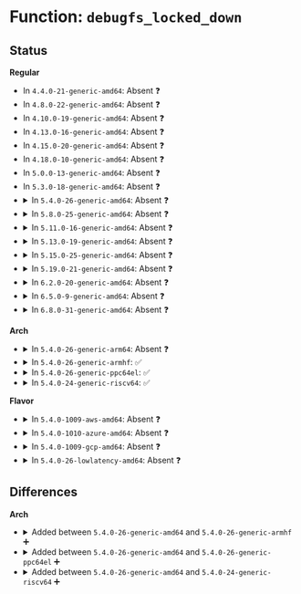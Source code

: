 # Function: <code>debugfs_locked_down</code>

## Status
<b>Regular</b>
<ul>
<li>
In <code>4.4.0-21-generic-amd64</code>: Absent ❓
</li>
<li>
In <code>4.8.0-22-generic-amd64</code>: Absent ❓
</li>
<li>
In <code>4.10.0-19-generic-amd64</code>: Absent ❓
</li>
<li>
In <code>4.13.0-16-generic-amd64</code>: Absent ❓
</li>
<li>
In <code>4.15.0-20-generic-amd64</code>: Absent ❓
</li>
<li>
In <code>4.18.0-10-generic-amd64</code>: Absent ❓
</li>
<li>
In <code>5.0.0-13-generic-amd64</code>: Absent ❓
</li>
<li>
In <code>5.3.0-18-generic-amd64</code>: Absent ❓
</li>
<li>
<details>
<summary>In <code>5.4.0-26-generic-amd64</code>: Absent ❓</summary>

```json
{
  "name": "debugfs_locked_down",
  "collision_type": "Unique Static",
  "inline_type": "Selective",
  "funcs": [
    {
      "addr": 18446744071583249072,
      "name": "debugfs_locked_down",
      "external": false,
      "loc": "fs/debugfs/file.c:145",
      "file": "fs/debugfs/file.c",
      "inline": "not declared, inlined",
      "caller_inline": [],
      "caller_func": [
        "fs/debugfs/file.c:full_proxy_open",
        "fs/debugfs/file.c:open_proxy_open"
      ]
    }
  ],
  "symbols": [
    {
      "addr": 18446744071583249072,
      "name": "debugfs_locked_down.isra.0",
      "section": ".text",
      "bind": "STB_LOCAL",
      "size": 72
    }
  ]
}
```
</details>
</li>
<li>
<details>
<summary>In <code>5.8.0-25-generic-amd64</code>: Absent ❓</summary>

```json
{
  "name": "debugfs_locked_down",
  "collision_type": "Unique Static",
  "inline_type": "Selective",
  "funcs": [
    {
      "addr": 18446744071583574368,
      "name": "debugfs_locked_down",
      "external": false,
      "loc": "fs/debugfs/file.c:146",
      "file": "fs/debugfs/file.c",
      "inline": "not declared, inlined",
      "caller_inline": [],
      "caller_func": [
        "fs/debugfs/file.c:full_proxy_open",
        "fs/debugfs/file.c:full_proxy_open",
        "fs/debugfs/file.c:open_proxy_open",
        "fs/debugfs/file.c:open_proxy_open"
      ]
    }
  ],
  "symbols": [
    {
      "addr": 18446744071583574368,
      "name": "debugfs_locked_down.isra.0",
      "section": ".text",
      "bind": "STB_LOCAL",
      "size": 73
    }
  ]
}
```
</details>
</li>
<li>
<details>
<summary>In <code>5.11.0-16-generic-amd64</code>: Absent ❓</summary>

```json
{
  "name": "debugfs_locked_down",
  "collision_type": "Unique Static",
  "inline_type": "Selective",
  "funcs": [
    {
      "addr": 18446744071583694832,
      "name": "debugfs_locked_down",
      "external": false,
      "loc": "fs/debugfs/file.c:146",
      "file": "fs/debugfs/file.c",
      "inline": "not declared, inlined",
      "caller_inline": [],
      "caller_func": [
        "fs/debugfs/file.c:full_proxy_open",
        "fs/debugfs/file.c:full_proxy_open",
        "fs/debugfs/file.c:open_proxy_open",
        "fs/debugfs/file.c:open_proxy_open"
      ]
    }
  ],
  "symbols": [
    {
      "addr": 18446744071583694832,
      "name": "debugfs_locked_down.isra.0",
      "section": ".text",
      "bind": "STB_LOCAL",
      "size": 73
    }
  ]
}
```
</details>
</li>
<li>
<details>
<summary>In <code>5.13.0-19-generic-amd64</code>: Absent ❓</summary>

```json
{
  "name": "debugfs_locked_down",
  "collision_type": "Unique Static",
  "inline_type": "Selective",
  "funcs": [
    {
      "addr": 18446744071583719616,
      "name": "debugfs_locked_down",
      "external": false,
      "loc": "fs/debugfs/file.c:146",
      "file": "fs/debugfs/file.c",
      "inline": "not declared, inlined",
      "caller_inline": [],
      "caller_func": [
        "fs/debugfs/file.c:full_proxy_open",
        "fs/debugfs/file.c:full_proxy_open",
        "fs/debugfs/file.c:open_proxy_open",
        "fs/debugfs/file.c:open_proxy_open"
      ]
    }
  ],
  "symbols": [
    {
      "addr": 18446744071583719616,
      "name": "debugfs_locked_down.isra.0",
      "section": ".text",
      "bind": "STB_LOCAL",
      "size": 67
    }
  ]
}
```
</details>
</li>
<li>
<details>
<summary>In <code>5.15.0-25-generic-amd64</code>: Absent ❓</summary>

```json
{
  "name": "debugfs_locked_down",
  "collision_type": "Unique Static",
  "inline_type": "Selective",
  "funcs": [
    {
      "addr": 18446744071584081168,
      "name": "debugfs_locked_down",
      "external": false,
      "loc": "fs/debugfs/file.c:146",
      "file": "fs/debugfs/file.c",
      "inline": "not declared, inlined",
      "caller_inline": [],
      "caller_func": [
        "fs/debugfs/file.c:full_proxy_open",
        "fs/debugfs/file.c:full_proxy_open",
        "fs/debugfs/file.c:open_proxy_open",
        "fs/debugfs/file.c:open_proxy_open"
      ]
    }
  ],
  "symbols": [
    {
      "addr": 18446744071584081168,
      "name": "debugfs_locked_down.isra.0",
      "section": ".text",
      "bind": "STB_LOCAL",
      "size": 62
    }
  ]
}
```
</details>
</li>
<li>
<details>
<summary>In <code>5.19.0-21-generic-amd64</code>: Absent ❓</summary>

```json
{
  "name": "debugfs_locked_down",
  "collision_type": "Unique Static",
  "inline_type": "Selective",
  "funcs": [
    {
      "addr": 18446744071584674320,
      "name": "debugfs_locked_down",
      "external": false,
      "loc": "fs/debugfs/file.c:146",
      "file": "fs/debugfs/file.c",
      "inline": "not declared, inlined",
      "caller_inline": [],
      "caller_func": [
        "fs/debugfs/file.c:full_proxy_open",
        "fs/debugfs/file.c:full_proxy_open",
        "fs/debugfs/file.c:open_proxy_open",
        "fs/debugfs/file.c:open_proxy_open"
      ]
    }
  ],
  "symbols": [
    {
      "addr": 18446744071584674320,
      "name": "debugfs_locked_down.isra.0",
      "section": ".text",
      "bind": "STB_LOCAL",
      "size": 82
    }
  ]
}
```
</details>
</li>
<li>
<details>
<summary>In <code>6.2.0-20-generic-amd64</code>: Absent ❓</summary>

```json
{
  "name": "debugfs_locked_down",
  "collision_type": "Unique Static",
  "inline_type": "Selective",
  "funcs": [
    {
      "addr": 18446744071585358720,
      "name": "debugfs_locked_down",
      "external": false,
      "loc": "fs/debugfs/file.c:146",
      "file": "fs/debugfs/file.c",
      "inline": "not declared, inlined",
      "caller_inline": [],
      "caller_func": [
        "fs/debugfs/file.c:full_proxy_open",
        "fs/debugfs/file.c:full_proxy_open",
        "fs/debugfs/file.c:open_proxy_open",
        "fs/debugfs/file.c:open_proxy_open"
      ]
    }
  ],
  "symbols": [
    {
      "addr": 18446744071585358720,
      "name": "debugfs_locked_down.isra.0",
      "section": ".text",
      "bind": "STB_LOCAL",
      "size": 82
    }
  ]
}
```
</details>
</li>
<li>
<details>
<summary>In <code>6.5.0-9-generic-amd64</code>: Absent ❓</summary>

```json
{
  "name": "debugfs_locked_down",
  "collision_type": "Unique Static",
  "inline_type": "Selective",
  "funcs": [
    {
      "addr": 18446744071585589056,
      "name": "debugfs_locked_down",
      "external": false,
      "loc": "fs/debugfs/file.c:146",
      "file": "fs/debugfs/file.c",
      "inline": "not declared, inlined",
      "caller_inline": [],
      "caller_func": [
        "fs/debugfs/file.c:full_proxy_open",
        "fs/debugfs/file.c:full_proxy_open",
        "fs/debugfs/file.c:open_proxy_open",
        "fs/debugfs/file.c:open_proxy_open"
      ]
    }
  ],
  "symbols": [
    {
      "addr": 18446744071585589056,
      "name": "debugfs_locked_down.isra.0",
      "section": ".text",
      "bind": "STB_LOCAL",
      "size": 82
    }
  ]
}
```
</details>
</li>
<li>
<details>
<summary>In <code>6.8.0-31-generic-amd64</code>: Absent ❓</summary>

```json
{
  "name": "debugfs_locked_down",
  "collision_type": "Unique Static",
  "inline_type": "Selective",
  "funcs": [
    {
      "addr": 18446744071585829248,
      "name": "debugfs_locked_down",
      "external": false,
      "loc": "fs/debugfs/file.c:238",
      "file": "fs/debugfs/file.c",
      "inline": "not declared, inlined",
      "caller_inline": [],
      "caller_func": [
        "fs/debugfs/file.c:full_proxy_open",
        "fs/debugfs/file.c:full_proxy_open",
        "fs/debugfs/file.c:open_proxy_open",
        "fs/debugfs/file.c:open_proxy_open"
      ]
    }
  ],
  "symbols": [
    {
      "addr": 18446744071585829248,
      "name": "debugfs_locked_down.isra.0",
      "section": ".text",
      "bind": "STB_LOCAL",
      "size": 82
    }
  ]
}
```
</details>
</li>
</ul>
<b>Arch</b>
<ul>
<li>
<details>
<summary>In <code>5.4.0-26-generic-arm64</code>: Absent ❓</summary>

```json
{
  "name": "debugfs_locked_down",
  "collision_type": "Unique Static",
  "inline_type": "Selective",
  "funcs": [
    {
      "addr": 18446603336494975840,
      "name": "debugfs_locked_down",
      "external": false,
      "loc": "fs/debugfs/file.c:145",
      "file": "fs/debugfs/file.c",
      "inline": "not declared, inlined",
      "caller_inline": [],
      "caller_func": [
        "fs/debugfs/file.c:full_proxy_open",
        "fs/debugfs/file.c:open_proxy_open"
      ]
    }
  ],
  "symbols": [
    {
      "addr": 18446603336494975840,
      "name": "debugfs_locked_down.isra.0",
      "section": ".text",
      "bind": "STB_LOCAL",
      "size": 120
    }
  ]
}
```
</details>
</li>
<li>
<details>
<summary>In <code>5.4.0-26-generic-armhf</code>: ✅</summary>

```c
int debugfs_locked_down(struct inode * inode, struct file * filp, const struct file_operations * real_fops)
```

```json
{
  "name": "debugfs_locked_down",
  "collision_type": "Unique Static",
  "inline_type": "No",
  "funcs": [
    {
      "addr": 3228376128,
      "name": "debugfs_locked_down",
      "external": false,
      "loc": "fs/debugfs/file.c:145",
      "file": "fs/debugfs/file.c",
      "inline": "seen, unknown",
      "caller_inline": [],
      "caller_func": [
        "fs/debugfs/file.c:full_proxy_open",
        "fs/debugfs/file.c:open_proxy_open"
      ]
    }
  ],
  "symbols": [
    {
      "addr": 3228376128,
      "name": "debugfs_locked_down",
      "section": ".text",
      "bind": "STB_LOCAL",
      "size": 112
    }
  ]
}
```
</details>
</li>
<li>
<details>
<summary>In <code>5.4.0-26-generic-ppc64el</code>: ✅</summary>

```c
int debugfs_locked_down(struct inode * inode, struct file * filp, const struct file_operations * real_fops)
```

```json
{
  "name": "debugfs_locked_down",
  "collision_type": "Unique Static",
  "inline_type": "No",
  "funcs": [
    {
      "addr": 13835058055288848640,
      "name": "debugfs_locked_down",
      "external": false,
      "loc": "fs/debugfs/file.c:145",
      "file": "fs/debugfs/file.c",
      "inline": "seen, unknown",
      "caller_inline": [],
      "caller_func": [
        "fs/debugfs/file.c:full_proxy_open",
        "fs/debugfs/file.c:open_proxy_open"
      ]
    }
  ],
  "symbols": [
    {
      "addr": 13835058055288848640,
      "name": "debugfs_locked_down",
      "section": ".text",
      "bind": "STB_LOCAL",
      "size": 144
    }
  ]
}
```
</details>
</li>
<li>
<details>
<summary>In <code>5.4.0-24-generic-riscv64</code>: ✅</summary>

```c
int debugfs_locked_down(struct inode * inode, struct file * filp, const struct file_operations * real_fops)
```

```json
{
  "name": "debugfs_locked_down",
  "collision_type": "Unique Static",
  "inline_type": "No",
  "funcs": [
    {
      "addr": 18446743936274269930,
      "name": "debugfs_locked_down",
      "external": false,
      "loc": "fs/debugfs/file.c:145",
      "file": "fs/debugfs/file.c",
      "inline": "seen, unknown",
      "caller_inline": [],
      "caller_func": [
        "fs/debugfs/file.c:full_proxy_open",
        "fs/debugfs/file.c:open_proxy_open"
      ]
    }
  ],
  "symbols": [
    {
      "addr": 18446743936274269930,
      "name": "debugfs_locked_down",
      "section": ".text",
      "bind": "STB_LOCAL",
      "size": 108
    }
  ]
}
```
</details>
</li>
</ul>
<b>Flavor</b>
<ul>
<li>
<details>
<summary>In <code>5.4.0-1009-aws-amd64</code>: Absent ❓</summary>

```json
{
  "name": "debugfs_locked_down",
  "collision_type": "Unique Static",
  "inline_type": "Selective",
  "funcs": [
    {
      "addr": 18446744071583217808,
      "name": "debugfs_locked_down",
      "external": false,
      "loc": "fs/debugfs/file.c:145",
      "file": "fs/debugfs/file.c",
      "inline": "not declared, inlined",
      "caller_inline": [],
      "caller_func": [
        "fs/debugfs/file.c:full_proxy_open",
        "fs/debugfs/file.c:open_proxy_open"
      ]
    }
  ],
  "symbols": [
    {
      "addr": 18446744071583217808,
      "name": "debugfs_locked_down.isra.0",
      "section": ".text",
      "bind": "STB_LOCAL",
      "size": 72
    }
  ]
}
```
</details>
</li>
<li>
<details>
<summary>In <code>5.4.0-1010-azure-amd64</code>: Absent ❓</summary>

```json
{
  "name": "debugfs_locked_down",
  "collision_type": "Unique Static",
  "inline_type": "Selective",
  "funcs": [
    {
      "addr": 18446744071583154960,
      "name": "debugfs_locked_down",
      "external": false,
      "loc": "fs/debugfs/file.c:145",
      "file": "fs/debugfs/file.c",
      "inline": "not declared, inlined",
      "caller_inline": [],
      "caller_func": [
        "fs/debugfs/file.c:full_proxy_open",
        "fs/debugfs/file.c:open_proxy_open"
      ]
    }
  ],
  "symbols": [
    {
      "addr": 18446744071583154960,
      "name": "debugfs_locked_down.isra.0",
      "section": ".text",
      "bind": "STB_LOCAL",
      "size": 72
    }
  ]
}
```
</details>
</li>
<li>
<details>
<summary>In <code>5.4.0-1009-gcp-amd64</code>: Absent ❓</summary>

```json
{
  "name": "debugfs_locked_down",
  "collision_type": "Unique Static",
  "inline_type": "Selective",
  "funcs": [
    {
      "addr": 18446744071583201840,
      "name": "debugfs_locked_down",
      "external": false,
      "loc": "fs/debugfs/file.c:145",
      "file": "fs/debugfs/file.c",
      "inline": "not declared, inlined",
      "caller_inline": [],
      "caller_func": [
        "fs/debugfs/file.c:full_proxy_open",
        "fs/debugfs/file.c:open_proxy_open"
      ]
    }
  ],
  "symbols": [
    {
      "addr": 18446744071583201840,
      "name": "debugfs_locked_down.isra.0",
      "section": ".text",
      "bind": "STB_LOCAL",
      "size": 72
    }
  ]
}
```
</details>
</li>
<li>
<details>
<summary>In <code>5.4.0-26-lowlatency-amd64</code>: Absent ❓</summary>

```json
{
  "name": "debugfs_locked_down",
  "collision_type": "Unique Static",
  "inline_type": "Selective",
  "funcs": [
    {
      "addr": 18446744071583295728,
      "name": "debugfs_locked_down",
      "external": false,
      "loc": "fs/debugfs/file.c:145",
      "file": "fs/debugfs/file.c",
      "inline": "not declared, inlined",
      "caller_inline": [],
      "caller_func": [
        "fs/debugfs/file.c:full_proxy_open",
        "fs/debugfs/file.c:open_proxy_open"
      ]
    }
  ],
  "symbols": [
    {
      "addr": 18446744071583295728,
      "name": "debugfs_locked_down.isra.0",
      "section": ".text",
      "bind": "STB_LOCAL",
      "size": 72
    }
  ]
}
```
</details>
</li>
</ul>

## Differences
<b>Arch</b>
<ul>
<li>
<details>
<summary>Added between <code>5.4.0-26-generic-amd64</code> and <code>5.4.0-26-generic-armhf</code> ➕</summary>

```c
int debugfs_locked_down(struct inode * inode, struct file * filp, const struct file_operations * real_fops)
```
</details>
</li>
<li>
<details>
<summary>Added between <code>5.4.0-26-generic-amd64</code> and <code>5.4.0-26-generic-ppc64el</code> ➕</summary>

```c
int debugfs_locked_down(struct inode * inode, struct file * filp, const struct file_operations * real_fops)
```
</details>
</li>
<li>
<details>
<summary>Added between <code>5.4.0-26-generic-amd64</code> and <code>5.4.0-24-generic-riscv64</code> ➕</summary>

```c
int debugfs_locked_down(struct inode * inode, struct file * filp, const struct file_operations * real_fops)
```
</details>
</li>
</ul>
